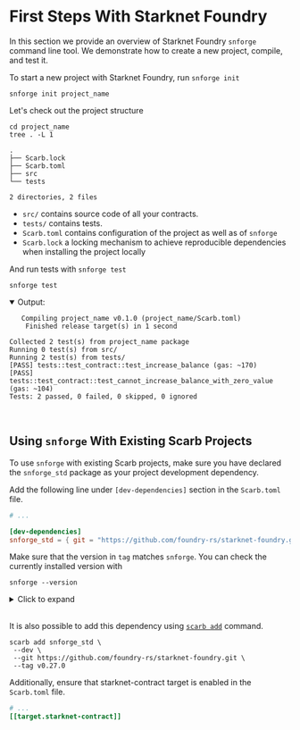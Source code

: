 # First Steps With Starknet Foundry

In this section we provide an overview of Starknet Foundry `snforge` command line tool.
We demonstrate how to create a new project, compile, and test it.

To start a new project with Starknet Foundry, run `snforge init`

```shell
snforge init project_name
```

Let's check out the project structure

```shell
cd project_name
tree . -L 1
```

```shell
.
├── Scarb.lock
├── Scarb.toml
├── src
└── tests

2 directories, 2 files
```

* `src/` contains source code of all your contracts.
* `tests/` contains tests.
* `Scarb.toml` contains configuration of the project as well as of `snforge`
* `Scarb.lock` a locking mechanism to achieve reproducible dependencies when installing the project locally  

And run tests with `snforge test`

```shell
snforge test
```

<details open>
<summary>Output:</summary>

```shell
   Compiling project_name v0.1.0 (project_name/Scarb.toml)
    Finished release target(s) in 1 second

Collected 2 test(s) from project_name package
Running 0 test(s) from src/
Running 2 test(s) from tests/
[PASS] tests::test_contract::test_increase_balance (gas: ~170)
[PASS] tests::test_contract::test_cannot_increase_balance_with_zero_value (gas: ~104)
Tests: 2 passed, 0 failed, 0 skipped, 0 ignored
```
</details>
<br>

## Using `snforge` With Existing Scarb Projects

To use `snforge` with existing Scarb projects, make sure you have declared the `snforge_std` package as your project
development dependency.

Add the following line under `[dev-dependencies]` section in the `Scarb.toml` file.

```toml
# ...

[dev-dependencies]
snforge_std = { git = "https://github.com/foundry-rs/starknet-foundry.git", tag = "v0.27.0" }
```

Make sure that the version in `tag` matches `snforge`. You can check the currently installed version with

```shell
snforge --version
```

<details>
<summary>Click to expand</summary>

```shell
snforge 0.27.0
```
</details>
<br>

It is also possible to add this dependency
using [`scarb add`](https://docs.swmansion.com/scarb/docs/guides/dependencies.html#adding-a-dependency-via-scarb-add)
command.

```shell
scarb add snforge_std \ 
 --dev \
 --git https://github.com/foundry-rs/starknet-foundry.git \
 --tag v0.27.0
```

Additionally, ensure that starknet-contract target is enabled in the `Scarb.toml` file.

```toml
# ...
[[target.starknet-contract]]
```